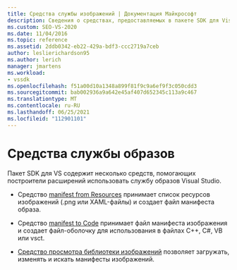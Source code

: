 ```yaml
---
title: Средства службы изображений | Документация Майкрософт
description: Сведения о средствах, предоставляемых в пакете SDK для Visual Studio, которые помогут вам создавать расширения с помощью службы образов Visual Studio.
ms.custom: SEO-VS-2020
ms.date: 11/04/2016
ms.topic: reference
ms.assetid: 2ddb0342-eb22-429a-bdf3-ccc2719a7ceb
author: leslierichardson95
ms.author: lerich
manager: jmartens
ms.workload:
- vssdk
ms.openlocfilehash: f51a00d10a1348a899f81f9c9a6ef9f3c050cdd3
ms.sourcegitcommit: bab002936a9a642e45af407d652345c113a9c467
ms.translationtype: MT
ms.contentlocale: ru-RU
ms.lasthandoff: 06/25/2021
ms.locfileid: "112901101"
---
```

# <a name="image-service-tools"></a>Средства службы образов
Пакет SDK для VS содержит несколько средств, помогающих построители расширений использовать службу образов Visual Studio.

- Средство [manifest from Resources](../../extensibility/internals/manifest-from-resources.md) принимает список ресурсов изображений (.png или XAML-файлы) и создает файл манифеста образа.

- Средство [manifest to Code](../../extensibility/internals/manifest-to-code.md) принимает файл манифеста изображения и создает файл-оболочку для использования в файлах C++, C#, VB или vsct.

- [Средство просмотра библиотеки изображений](../../extensibility/internals/image-library-viewer.md) позволяет загружать, изменять и искать манифесты изображений.
